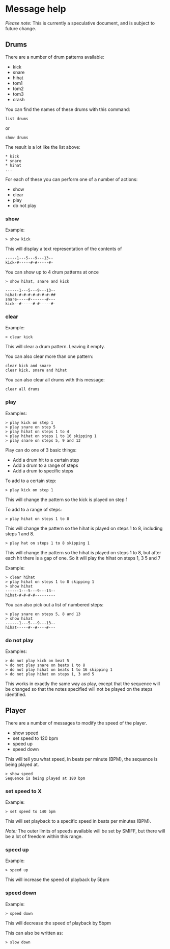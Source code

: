 # Message help

*Please note:* This is currently a speculative document, and is subject to future change.

## Drums

There are a number of drum patterns available:

* kick
* snare
* hihat
* tom1
* tom2
* tom3
* crash

You can find the names of these drums with this command:

```
list drums
```

or 

```
show drums
```

The result is a lot like the list above: 

```
* kick
* snare
* hihat
...
```

For each of these you can perform one of a number of actions:

* show
* clear
* play
* do not play

### show

Example:

```
> show kick
```

This will display a text representation of the contents of 

```
-----1---5---9---13--     
kick-#-----#-#-----#-
```
You can show up to 4 drum patterns at once

```
> show hihat, snare and kick
```

```
------1---5---9---13-- 
hihat-#-#-#-#-#-#-#-##
snare-----#-------#---
kick--#-----#-#-----#-
```

### clear

Example:

```
> clear kick
```

This will clear a drum pattern. Leaving it empty.

You can also clear more than one pattern:

```
clear kick and snare
clear kick, snare and hihat
```

You can also clear all drums with this message:

```
clear all drums
```

### play

Examples:

```
> play kick on step 1
> play snare on step 5
> play hihat on steps 1 to 4
> play hihat on steps 1 to 16 skipping 1
> play snare on steps 5, 9 and 13
```


Play can do one of 3 basic things:

* Add a drum hit to a certain step
* Add a drum to a range of steps
* Add a drum to specific steps

To add to a certain step:

```
> play kick on step 1
```

This will change the pattern so the kick is played on step 1

To add to a range of steps:

```
> play hihat on steps 1 to 8
```

This will change the pattern so the hihat is played on steps 1 to 8, including steps 1 and 8.

```
> play hat on steps 1 to 8 skipping 1
```

This will change the pattern so the hihat is played on steps 1 to 8, but after each hit there is a gap of one. So it will play the hihat on steps 1, 3 5 and 7

Example:

```
> clear hihat
> play hihat on steps 1 to 8 skipping 1
> show hihat
------1---5---9---13--
hihat-#-#-#-#---------
```

You can also pick out a list of numbered steps:

```
> play snare on steps 5, 8 and 13
> show hihat
------1---5---9---13--
hihat-----#--#----#---
```

### do not play

Examples:

```
> do not play kick on beat 5
> do not play snare on beats 1 to 8
> do not play hihat on beats 1 to 16 skipping 1
> do not play hihat on steps 1, 3 and 5
```

This works in exactly the same way as play, except that the sequence will be changed so that the notes specified will not be played on the steps identified.

## Player

There are a number of messages to modify the speed of the player.

* show speed
* set speed to 120 bpm
* speed up
* speed down

This will tell you what speed, in beats per minute (BPM), the sequence is being played at.

```
> show speed
Sequence is being played at 180 bpm
```

### set speed to X

Example:

```
> set speed to 140 bpm
```

This will set playback to a specific speed in beats per minutes (BPM).

*Note:* The outer limits of speeds available will be set by SMIFF, but there will be a lot of freedom within this range.

### speed up

Example:

```
> speed up
```

This will increase the speed of playback by 5bpm

### speed down 

Example:

```
> speed down
```

This will decrease the speed of playback by 5bpm

This can also be written as:

```
> slow down
```
